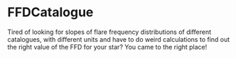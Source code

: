 # FFDCatalogue
Tired of looking for slopes of flare frequency distributions of different catalogues, with different units and have to do weird calculations to find out the right value of the FFD for your star? You came to the right place!
